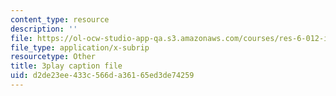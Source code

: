 ```yaml
---
content_type: resource
description: ''
file: https://ol-ocw-studio-app-qa.s3.amazonaws.com/courses/res-6-012-introduction-to-probability-spring-2018/d2de23ee433c566da36165ed3de74259_wOmfOJyxZ6M.vtt
file_type: application/x-subrip
resourcetype: Other
title: 3play caption file
uid: d2de23ee-433c-566d-a361-65ed3de74259
---
```

